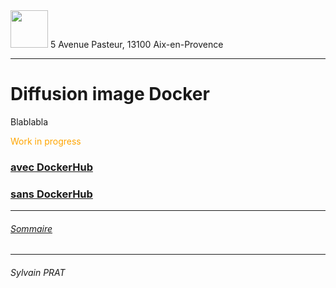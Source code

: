 <img style="height: 60px;" src="http://www.lpl-aix.fr/wp-content/uploads/2018/04/LPL_240_180.jpg" />
5 Avenue Pasteur, 13100 Aix-en-Provence

***

# Diffusion image Docker

Blablabla
<div style='color: orange'>Work in progress</div>


### <a href="https://github.com/sylvain-prat/DocDocker/blob/master/Exemple/premier_docker_print_python.md">avec DockerHub</a>

### <a href="https://github.com/sylvain-prat/DocDocker/blob/master/Exemple/premier_docker_print_python.md">sans DockerHub</a>


---
###### <a href="https://github.com/sylvain-prat/DocDocker/blob/master/README.md">Sommaire</a>
---
###### Sylvain PRAT
